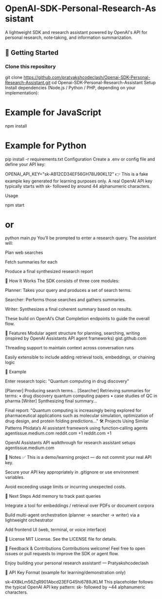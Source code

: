 # OpenAI‑SDK‑Personal‑Research‑Assistant

A lightweight SDK and research assistant powered by OpenAI's API for personal research, note‑taking, and information summarization.

## 🚀 Getting Started

### Clone this repository


git clone https://github.com/pratyakshcodeclash/Openai-SDK-Personal-Research-Assistant.git
cd Openai-SDK-Personal-Research-Assistant
Setup
Install dependencies (Node.js / Python / PHP, depending on your implementation):


# Example for JavaScript
npm install

# Example for Python
pip install -r requirements.txt
Configuration
Create a .env or config file and define your API key:


OPENAI_API_KEY="sk‑AB12CD34EF56GH78IJ90KL12"
👉 This is a fake example key generated for learning purposes only. A real OpenAI API key typically starts with sk- followed by around 44 alphanumeric characters.

Usage

npm start
# or
python main.py
You’ll be prompted to enter a research query. The assistant will:

Plan web searches

Fetch summaries for each

Produce a final synthesized research report

🧱 How It Works
The SDK consists of three core modules:

Planner: Takes your query and produces a set of search terms.

Searcher: Performs those searches and gathers summaries.

Writer: Synthesizes a final coherent summary based on results.

These build on OpenAI’s Chat Completion endpoints to guide the overall flow.

🧰 Features
Modular agent structure for planning, searching, writing (inspired by OpenAI Assistants API agent frameworks) 
gist.github.com

Threading support to maintain context across conversation runs

Easily extensible to include adding retrieval tools, embeddings, or chaining logic

📘 Example

Enter research topic: "Quantum computing in drug discovery"

[Planner] Producing search terms...
[Searcher] Retrieving summaries for terms:
  • drug discovery quantum computing papers
  • case studies of QC in pharma
[Writer] Synthesizing final summary…

Final report:
"Quantum computing is increasingly being explored for pharmaceutical applications such as molecular simulation, optimization of drug design, and protein folding predictions…"
🛠 Projects Using Similar Patterns
Phidata’s AI assistant framework using function‑calling agents 
agentissue.medium.com
reddit.com
+1
reddit.com
+1

OpenAI Assistants API walkthrough for research assistant setups 
agentissue.medium.com

📝 Notes
✅ This is a demo/learning project — do not commit your real API key.

Secure your API key appropriately in .gitignore or use environment variables.

Avoid exceeding usage limits or incurring unexpected costs.

🎯 Next Steps
Add memory to track past queries

Integrate a tool for embeddings / retrieval over PDFs or document corpora

Build multi-agent orchestration (planner → searcher → writer) via a lightweight orchestrator

Add frontend UI (web, terminal, or voice interface)

📄 License
MIT License. See the LICENSE file for details.

💬 Feedback & Contributions
Contributions welcome! Feel free to open issues or pull requests to improve the SDK or agent flow.

Enjoy building your personal research assistant! — Pratyakshcodeclash

🎨 API Key Format (example for learning/demonstration only)

sk‑4X8kLm56ZqR901Abcd23EFG45hi6789JKLM
This placeholder follows the typical OpenAI API key pattern: sk- followed by ~44 alphanumeric characters.


